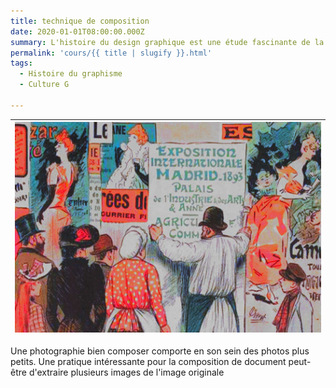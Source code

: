 ```yaml
---
title: technique de composition
date: 2020-01-01T08:00:00.000Z
summary: L'histoire du design graphique est une étude fascinante de la mode, des styles et des idéaux. C'est aussi une chronique de personnes et d'événements qui ont changé notre vision du monde. En raison de tout cela, c'est une base importante pour les étudiants et les professionnels
permalink: 'cours/{{ title | slugify }}.html'
tags:
  - Histoire du graphisme
  - Culture G

---
```

| ![Forst, Averell & Co. Affiche pour imprimerie Hoe 1870](/src/assets/img/histoire-de-laffiche.jpg) |
|:--:|

Une photographie bien composer comporte en son sein des photos plus petits. Une pratique intéressante pour la composition de document peut-être d'extraire plusieurs images de l'image originale
